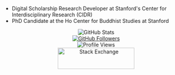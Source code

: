 * Digital Scholarship Research Developer at Stanford's Center for Interdisciplinary Research (CIDR)
* PhD Candidate at the Ho Center for Buddhist Studies at Stanford
<p align="center">
  <img alt="GitHub Stats" src="https://github-readme-stats.vercel.app/api?username=simonwiles&count_private=true&show_icons=true">
  <br>
  <a href="https://github.com/simonwiles"><img alt="GitHub Followers" src="https://img.shields.io/github/followers/simonwiles?label=follow&style=social"></a>
  <br>
  <img alt="Profile Views" src="https://gpvc.arturio.dev/simonwiles">
  <br>
  <a href="https://stackexchange.com/users/32039/simon">
    <img src="https://stackexchange.com/users/flair/32039.png" width="208" height="58" alt="Stack Exchange">
  </a>  
</p>
